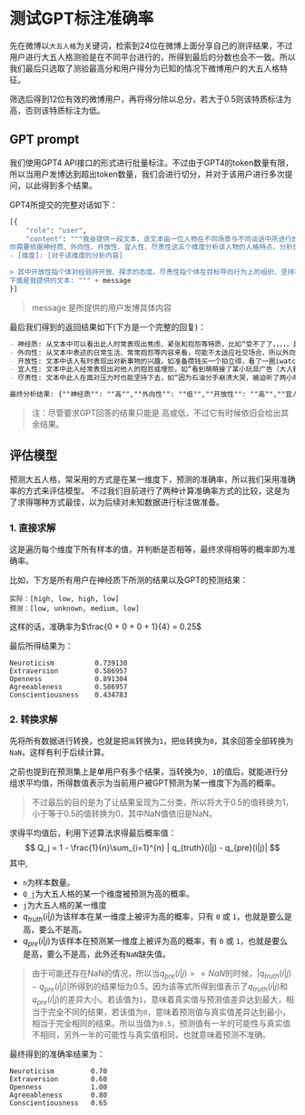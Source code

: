 # 测试GPT标注准确率

先在微博以`大五人格`为关键词，检索到24位在微博上面分享自己的测评结果，不过用户进行大五人格测验是在不同平台进行的，所得到最后的分数也会不一致。所以我们最后只选取了测验最高分和用户得分为已知的情况下微博用户的大五人格特征。

筛选后得到12位有效的微博用户，再将得分除以总分，若大于0.5则该特质标注为高，否则该特质标注为低。

## GPT prompt

我们使用GPT4 API接口的形式进行批量标注。不过由于GPT4的token数量有限，所以当用户发博达到超出token数量，我们会进行切分，并对于该用户进行多次提问，以此得到多个结果。

GPT4所提交的完整对话如下：
```python
[{
    "role": "user",
    "content": """我会提供一段文本，该文本由一位人物在不同场景与不同谈话中所进行的对话组成，但仅包含该人物的说辞，对话内容由\\n分隔。
你需要依据神经质、外向性、开放性、宜人性、尽责性这五个维度分析该人物的人格特点，分析的时候你需要严格遵守下面的格式规范进行回答，且分析内容必须引用所给内容：
- [维度]: [对于该维度的分析内容]

> 其中开放性指个体对经验持开放、探求的态度。尽责性指个体在目标导向行为上的组织、坚持和动机。外向性指个体对外部世界的积极投入程度。宜人性指个体在合作与社会和谐性方面的差异。神经质指个体体验消极情绪的倾向。而且在分析完毕后，你还要给出分析的最终结果，结果只有高和低两个值，如果不知道就是不知道，以json格式保存，具体格式如下:{"神经质": "[高或低]","外向性": "[高或低]","开放性": "[高或低]","宜人性": "[高或低]","尽责性": "[高或低]"}
下面是我提供的文本: """ + message
}]
```

> message 是所提供的用户发博具体内容

最后我们得到的返回结果如下(下方是一个完整的回复)：
```markdown
- 神经质: 从文本中可以看出此人时常表现出焦虑、紧张和抱怨等特质，比如“受不了了，，，，，真的要死了”、“想死了，，，，，”，因此神经质较高。
- 外向性: 从文本中表述的日常生活、常常抱怨等内容来看，可能不太适应社交场合，所以外向性较低。
- 开放性: 文本中该人有时表现出对新事物的兴趣，如准备攒钱买一个拍立得，看了一圈iwatch表带等，可见开放性较高。
- 宜人性: 文本中此人经常表现出对他人的抱怨或埋怨，如“看到萌萌接了某小玩具广告（大人糖）想起这个品牌和小s解约背刺以表忠心，观感很复杂……所以对她们家东西有点恶感”，因此宜人性较低。
- 尽责性: 文本中此人在面对压力时也能坚持下去，如“因为石油分手崩溃大哭，被迫听了两小时的哭吼埋冤导致现在还没有睡觉但是明天满课的一薛牲一枚呀～我永远恨集体生活”，所以尽责性较高。

最终分析结果: {""神经质"": ""高"",""外向性"": ""低"",""开放性"": ""高"",""宜人性"": ""低"",""尽责性"": ""高""}"
```

> 注：尽管要求GPT回答的结果只能是 高或低，不过它有时候依旧会给出其余结果。

## 评估模型

预测大五人格，常采用的方式是在某一维度下，预测的准确率，所以我们采用准确率的方式来评估模型。
不过我们目前进行了两种计算准确率方式的比较，这是为了求得哪种方式最佳，以为后续对未知数据进行标注做准备。

### 1. 直接求解

这是遍历每个维度下所有样本的值，并判断是否相等，最终求得相等的概率即为准确率。

比如，下方是所有用户在神经质下所测的结果以及GPT的预测结果：
```
实际：[high, low, high, low]
预测：[low, unknown, medium, low]
```

这样的话，准确率为$\frac{0 + 0 + 0 + 1}{4} = 0.25$

最后所得结果为：
```
Neuroticism          0.739130
Extraversion         0.586957
Openness             0.891304
Agreeableness        0.586957
Conscientiousness    0.434783
```

### 2. 转换求解

先将所有数据进行转换，也就是把`高`转换为`1`，把`低`转换为`0`，其余回答全部转换为`NaN`，这样有利于后续计算。

之前也提到在预测集上是单用户有多个结果，当转换为`0, 1`的值后，就能进行分组求平均值，所得数值表示为当前用户被GPT预测为某一维度下为高的概率。

> 不过最后的目的是为了让结果呈现为二分类，所以将大于0.5的值转换为1，小于等于0.5的值转换为0，其中NaN值依旧是NaN。

求得平均值后，利用下述算法求得最后概率值：
$$
Q_j = 1 - \frac{1}{n}\sum_{i=1}^{n} | q_{truth}(i|j) - q_{pre}(i|j)|
$$
其中,
- `n`为样本数量。
- `Q_j`为大五人格的某一个维度被预测为高的概率。
- `j`为大五人格的某一维度
- $q_{truth}(i|j)$为该样本在某一维度上被评为高的概率，只有 `0` 或 `1`，也就是要么是高，要么不是高。
- $q_{pre}(i|j)$为该样本在预测某一维度上被评为高的概率，有 `0` 或 `1`，也就是要么是高，要么不是高，此外还有`NaN`缺失值。

> 由于可能还存在NaN的情况，所以当$q_{pre}(i|j) == NaN$的时候，$| q_{truth}(i|j) - q_{pre}(i|j)|$所得到的结果恒为0.5。因为该等式所得到值表示了$q_{truth}(i|j)$和$q_{pre}(i|j)$的差异大小。若该值为`1`，意味着真实值与预测值差异达到最大，相当于完全不同的结果，若该值为`0`，意味着预测值与真实值差异达到最小，相当于完全相同的结果。所以当值为`0.5`，预测值有一半的可能性与真实值不相同，另外一半的可能性与真实值相同，也就意味着预测不准确。

最终得到的准确率结果为：
```
Neuroticism	        0.70
Extraversion	    0.60
Openness	        1.00
Agreeableness	    0.80
Conscientiousness	0.65
```
